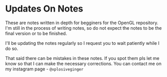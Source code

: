 # Updates On Notes

These are notes written in depth for begginers for the OpenGL repository. I'm still in the process of writing notes, so do not expect the notes to be the final version or to be finished.

I'll be updating the notes regularly so I request you to wait patiently while I do so.

That said there can be mistakes in these notes. If you spot them pls let me know so that I can make the necessary corrections. You can contact me on my instagram page - `@xplosiveginger`